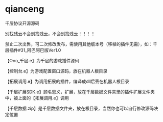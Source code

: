# qianceng      
千层协议开源源码

别找残云不会别找残云，不会别找残云！！！！

禁止二次出售，可二次修改发布，需使用其他版本号（移植的插件无需），如：千层插件#31_阿巴阿巴版Ver1.0

【Ono_千层.e】为千层的游戏插件源码

【控制台.e】为游戏配置窗口源码，放在机器人根目录

【拓展调用.e】为调用拓展的插件，编译成dll后丢在机器人根目录

【千层扩展SDK.e】顾名思义，扩展，放在千层数据文件夹里的插件扩展文件夹中，被上面的【拓展调用.e】调用

【千层数据.zip】是千层数据文件夹，放在根目录，当然你也可以自行修改源码决定位置


